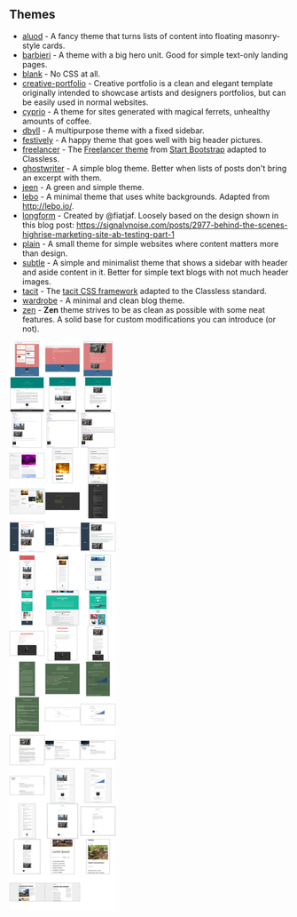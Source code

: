 ## Themes

* [aluod](aluod/) - A fancy theme that turns lists of content into floating masonry-style cards.
* [barbieri](barbieri/) - A theme with a big hero unit. Good for simple text-only landing pages.
* [blank](blank/) - No CSS at all.
* [creative-portfolio](creative-portfolio/) - Creative portfolio is a clean and elegant template originally intended to showcase artists and designers portfolios, but can be easily used in normal websites.
* [cyprio](cyprio/) - A theme for sites generated with magical ferrets, unhealthy amounts of coffee.
* [dbyll](dbyll/) - A multipurpose theme with a fixed sidebar.
* [festively](festively/) - A happy theme that goes well with big header pictures.
* [freelancer](freelancer/) - The [Freelancer theme](http://startbootstrap.com/template-overviews/freelancer/) from [Start Bootstrap](http://startbootstrap.com/) adapted to Classless.
* [ghostwriter](ghostwriter/) - A simple blog theme. Better when lists of posts don't bring an excerpt with them.
* [jeen](jeen/) - A green and simple theme.
* [lebo](lebo/) - A minimal theme that uses white backgrounds. Adapted from http://lebo.io/.
* [longform](longform/) - Created by @fiatjaf. Loosely based on the design shown in this blog post: https://signalvnoise.com/posts/2977-behind-the-scenes-highrise-marketing-site-ab-testing-part-1
* [plain](plain/) - A small theme for simple websites where content matters more than design.
* [subtle](subtle/) - A simple and minimalist theme that shows a sidebar with header and aside content in it. Better for simple text blogs with not much header images.
* [tacit](tacit/) - The [tacit CSS framework](https://github.com/yegor256/tacit) adapted to the Classless standard.
* [wardrobe](wardrobe/) - A minimal and clean blog theme.
* [zen](zen/) - **Zen** theme strives to be as clean as possible with some neat features. A solid base for custom modifications you can introduce (or not).

![](montage.jpg)
